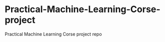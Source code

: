 Practical-Machine-Learning-Corse-project
========================================

Practical Machine Learning Corse project repo
